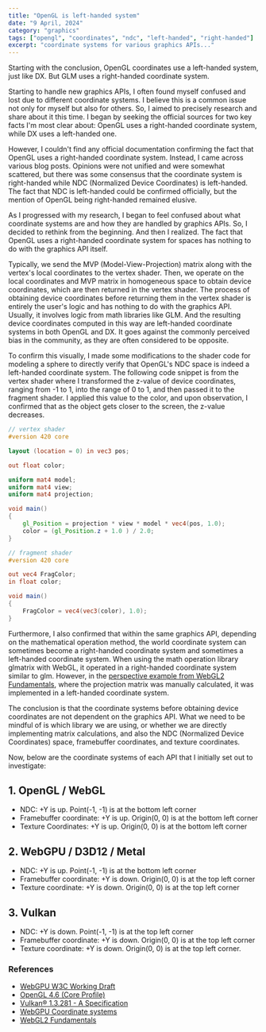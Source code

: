 ```yaml
---
title: "OpenGL is left-handed system"
date: "9 April, 2024"
category: "graphics"
tags: ["opengl", "coordinates", "ndc", "left-handed", "right-handed"]
excerpt: "coordinate systems for various graphics APIs..."
---
```


Starting with the conclusion, OpenGL coordinates use a left-handed system, just like DX. But GLM uses a right-handed coordinate system.

Starting to handle new graphics APIs, I often found myself confused and lost due to different coordinate systems. I believe this is a common issue not only for myself but also for others. So, I aimed to precisely research and share about it this time. I began by seeking the official sources for two key facts I'm most clear about: OpenGL uses a right-handed coordinate system, while DX uses a left-handed one.

However, I couldn't find any official documentation confirming the fact that OpenGL uses a right-handed coordinate system. Instead, I came across various blog posts. Opinions were not unified and were somewhat scattered, but there was some consensus that the coordinate system is right-handed while NDC (Normalized Device Coordinates) is left-handed. The fact that NDC is left-handed could be confirmed officially, but the mention of OpenGL being right-handed remained elusive.

As I progressed with my research, I began to feel confused about what coordinate systems are and how they are handled by graphics APIs. So, I decided to rethink from the beginning. And then I realized. The fact that OpenGL uses a right-handed coordinate system for spaces has nothing to do with the graphics API itself.

Typically, we send the MVP (Model-View-Projection) matrix along with the vertex's local coordinates to the vertex shader. Then, we operate on the local coordinates and MVP matrix in homogeneous space to obtain device coordinates, which are then returned in the vertex shader. The process of obtaining device coordinates before returning them in the vertex shader is entirely the user's logic and has nothing to do with the graphics API. Usually, it involves logic from math libraries like GLM. And the resulting device coordinates computed in this way are left-handed coordinate systems in both OpenGL and DX. It goes against the commonly perceived bias in the community, as they are often considered to be opposite.

To confirm this visually, I made some modifications to the shader code for modeling a sphere to directly verify that OpenGL's NDC space is indeed a left-handed coordinate system. The following code snippet is from the vertex shader where I transformed the z-value of device coordinates, ranging from -1 to 1, into the range of 0 to 1, and then passed it to the fragment shader. I applied this value to the color, and upon observation, I confirmed that as the object gets closer to the screen, the z-value decreases.

```glsl
// vertex shader
#version 420 core

layout (location = 0) in vec3 pos;

out float color;

uniform	mat4 model;
uniform	mat4 view;
uniform	mat4 projection;

void main()
{
	gl_Position = projection * view * model * vec4(pos, 1.0);
	color = (gl_Position.z + 1.0 ) / 2.0;
}

// fragment shader
#version 420 core

out vec4 FragColor;
in float color;

void main()
{
    FragColor = vec4(vec3(color), 1.0);
}
```

Furthermore, I also confirmed that within the same graphics API, depending on the mathematical operation method, the world coordinate system can sometimes become a right-handed coordinate system and sometimes a left-handed coordinate system. When using the math operation library glmatrix with WebGL, it operated in a right-handed coordinate system similar to glm. However, in the [perspective example from WebGL2 Fundamentals](https://webgl2fundamentals.org/webgl/lessons/webgl-3d-perspective.html), where the projection matrix was manually calculated, it was implemented in a left-handed coordinate system.

The conclusion is that the coordinate systems before obtaining device coordinates are not dependent on the graphics API. What we need to be mindful of is which library we are using, or whether we are directly implementing matrix calculations, and also the NDC (Normalized Device Coordinates) space, framebuffer coordinates, and texture coordinates.

Now, below are the coordinate systems of each API that I initially set out to investigate:

## 1. OpenGL / WebGL

- NDC: +Y is up. Point(-1, -1) is at the bottom left corner
- Framebuffer coordinate: +Y is up. Origin(0, 0) is at the bottom left corner
- Texture Coordinates: +Y is up. Origin(0, 0) is at the bottom left corner

## 2. WebGPU / D3D12 / Metal

- NDC: +Y is up. Point(-1, -1) is at the bottom left corner
- Framebuffer coordinate: +Y is down. Origin(0, 0) is at the top left corner
- Texture coordinate: +Y is down. Origin(0, 0) is at the top left corner

## 3. Vulkan

- NDC: +Y is down. Point(-1, -1) is at the top left corner
- Framebuffer coordinate: +Y is down. Origin(0, 0) is at the top left corner
- Texture coordinate: +Y is down. Origin(0, 0) is at the top left corner.

### References

- [WebGPU W3C Working Draft](https://www.w3.org/TR/webgpu)
- [OpenGL 4.6 (Core Profile)](https://registry.khronos.org/OpenGL/specs/gl/glspec46.core.pdf)
- [Vulkan® 1.3.281 - A Specification](https://registry.khronos.org/vulkan/specs/1.3/html/chap24.html)
- [WebGPU Coordinate systems](https://github.com/gpuweb/gpuweb/issues/416)
- [WebGL2 Fundamentals](https://webgl2fundamentals.org/webgl/lessons/webgl-3d-perspective.html)

